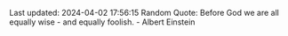 Last updated: 2024-04-02 17:56:15
Random Quote: Before God we are all equally wise - and equally foolish. - Albert Einstein